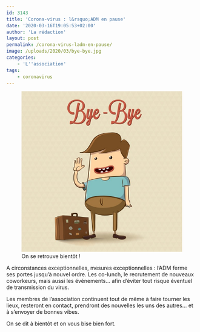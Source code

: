 ```yaml
---
id: 3143
title: 'Corona-virus : l&rsquo;ADM en pause'
date: '2020-03-16T19:05:53+02:00'
author: 'La rédaction'
layout: post
permalink: /corona-virus-ladm-en-pause/
image: /uploads/2020/03/bye-bye.jpg
categories:
    - 'L''association'
tags:
    - coronavirus
---
```


<figure class="wp-block-image"><img src="/uploads/2020/03/bye-bye.jpg" alt="Illustration"><figcaption>On se retrouve bientôt !</figcaption></figure>

A circonstances exceptionnelles, mesures exceptionnelles : l’ADM ferme ses portes jusqu’à nouvel ordre. Les co-lunch, le recrutement de nouveaux coworkeurs, mais aussi les événements… afin d’éviter tout risque éventuel de transmission du virus.

Les membres de l’association continuent tout de même à faire tourner les lieux, resteront en contact, prendront des nouvelles les uns des autres… et à s’envoyer de bonnes vibes.

On se dit à bientôt et on vous bise bien fort.